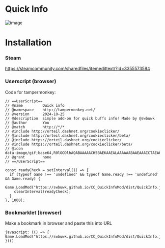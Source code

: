 # Quick Info
![image](https://github.com/user-attachments/assets/30f3fc9f-9275-4fdc-a350-448d1e308ac1)

# Installation
### Steam
https://steamcommunity.com/sharedfiles/itemedittext/?id=3355573584

### Userscript (browser)
Code for tampermonkey:
```
// ==UserScript==
// @name         Quick info
// @namespace    http://tampermonkey.net/
// @version      2024-10-25
// @description  simple add-on for quick buffs info! Made by @swbuwk
// @author       You
// @match        http://*/*
// @include http://orteil.dashnet.org/cookieclicker/
// @include http://orteil.dashnet.org/cookieclicker/beta/
// @include https://orteil.dashnet.org/cookieclicker/
// @include https://orteil.dashnet.org/cookieclicker/beta/
// @icon         data:image/gif;base64,R0lGODlhAQABAAAAACH5BAEKAAEALAAAAAABAAEAAAICTAEAOw==
// @grant        none
// ==/UserScript==

const readyCheck = setInterval(() => {
  if (typeof Game !== 'undefined' && typeof Game.ready !== 'undefined' && Game.ready) {
    Game.LoadMod("https://swbuwk.github.io/CC_QuickInfoMod/dist/QuickInfo.js");
    clearInterval(readyCheck);
  }
}, 1000);
```

### Bookmarklet (browser)
Make a bookmark in browser and paste this into URL
```
javascript: (() => { Game.LoadMod("https://swbuwk.github.io/CC_QuickInfoMod/dist/QuickInfo.js"); })()
```
